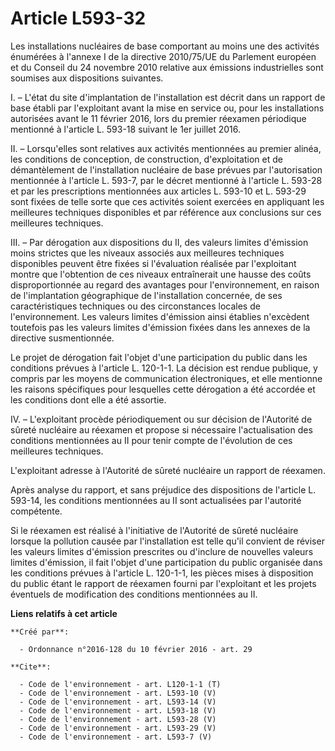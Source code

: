 # Article L593-32

Les installations nucléaires de base comportant au moins une des activités énumérées à l'annexe I de la directive 2010/75/UE
du Parlement européen et du Conseil du 24 novembre 2010 relative aux émissions industrielles sont soumises aux dispositions
suivantes.

I. – L'état du site d'implantation de l'installation est décrit dans un rapport de base établi par l'exploitant avant la mise
en service ou, pour les installations autorisées avant le 11 février 2016, lors du premier réexamen périodique mentionné à
l'article L. 593-18 suivant le 1er juillet 2016.

II. – Lorsqu'elles sont relatives aux activités mentionnées au premier alinéa, les conditions de conception, de construction,
d'exploitation et de démantèlement de l'installation nucléaire de base prévues par l'autorisation mentionnée à l'article L.
593-7, par le décret mentionné à l'article L. 593-28 et par les prescriptions mentionnées aux articles L. 593-10 et L. 593-29
sont fixées de telle sorte que ces activités soient exercées en appliquant les meilleures techniques disponibles et par
référence aux conclusions sur ces meilleures techniques.

III. – Par dérogation aux dispositions du II, des valeurs limites d'émission moins strictes que les niveaux associés aux
meilleures techniques disponibles peuvent être fixées si l'évaluation réalisée par l'exploitant montre que l'obtention de ces
niveaux entraînerait une hausse des coûts disproportionnée au regard des avantages pour l'environnement, en raison de
l'implantation géographique de l'installation concernée, de ses caractéristiques techniques ou des circonstances locales de
l'environnement. Les valeurs limites d'émission ainsi établies n'excèdent toutefois pas les valeurs limites d'émission fixées
dans les annexes de la directive susmentionnée.

Le projet de dérogation fait l'objet d'une participation du public dans les conditions prévues à l'article L. 120-1-1. La
décision est rendue publique, y compris par les moyens de communication électroniques, et elle mentionne les raisons
spécifiques pour lesquelles cette dérogation a été accordée et les conditions dont elle a été assortie.

IV. – L'exploitant procède périodiquement ou sur décision de l'Autorité de sûreté nucléaire au réexamen et propose si
nécessaire l'actualisation des conditions mentionnées au II pour tenir compte de l'évolution de ces meilleures techniques.

L'exploitant adresse à l'Autorité de sûreté nucléaire un rapport de réexamen.

Après analyse du rapport, et sans préjudice des dispositions de l'article L. 593-14, les conditions mentionnées au II sont
actualisées par l'autorité compétente.

Si le réexamen est réalisé à l'initiative de l'Autorité de sûreté nucléaire lorsque la pollution causée par l'installation
est telle qu'il convient de réviser les valeurs limites d'émission prescrites ou d'inclure de nouvelles valeurs limites
d'émission, il fait l'objet d'une participation du public organisée dans les conditions prévues à l'article L. 120-1-1, les
pièces mises à disposition du public étant le rapport de réexamen fourni par l'exploitant et les projets éventuels de
modification des conditions mentionnées au II.

**Liens relatifs à cet article**

	**Créé par**:

	  - Ordonnance n°2016-128 du 10 février 2016 - art. 29

	**Cite**:

	  - Code de l'environnement - art. L120-1-1 (T)
	  - Code de l'environnement - art. L593-10 (V)
	  - Code de l'environnement - art. L593-14 (V)
	  - Code de l'environnement - art. L593-18 (V)
	  - Code de l'environnement - art. L593-28 (V)
	  - Code de l'environnement - art. L593-29 (V)
	  - Code de l'environnement - art. L593-7 (V)
